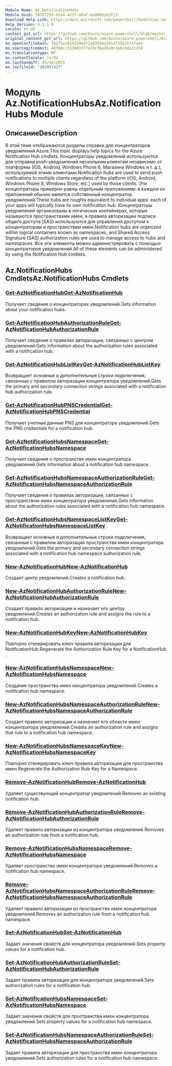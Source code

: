 ```yaml
---
Module Name: Az.NotificationHubs
Module Guid: f875725d-8ce4-423f-a6af-ea880bc63f13
Download Help Link: https://docs.microsoft.com/powershell/module/az.notificationhubs
Help Version: 4.1.1.0
Locale: en-US
content_git_url: https://github.com/Azure/azure-powershell/blob/master/src/NotificationHubs/NotificationHubs/help/Az.NotificationHubs.md
original_content_git_url: https://github.com/Azure/azure-powershell/blob/master/src/NotificationHubs/NotificationHubs/help/Az.NotificationHubs.md
ms.openlocfilehash: f82f5ec814159bd71a83594a501df3561b747aee
ms.sourcegitcommit: 4dfb0cc533b83f77afdcfbe2618c1e6c8d221330
ms.translationtype: MT
ms.contentlocale: ru-RU
ms.lasthandoff: 03/04/2021
ms.locfileid: "101951427"
---
```

# <span data-ttu-id="f34ca-101">Модуль Az.NotificationHubs</span><span class="sxs-lookup"><span data-stu-id="f34ca-101">Az.NotificationHubs Module</span></span>
## <span data-ttu-id="f34ca-102">Описание</span><span class="sxs-lookup"><span data-stu-id="f34ca-102">Description</span></span>
<span data-ttu-id="f34ca-103">В этой теме отображаются разделы справки для концентраторов уведомлений Azure.</span><span class="sxs-lookup"><span data-stu-id="f34ca-103">This topic displays help topics for the Azure Notification Hub cmdlets.</span></span> <span data-ttu-id="f34ca-104">Концентраторы уведомлений используются для отправки push-уведомлений нескольким клиентам независимо от платформы (iOS, Android, Windows Phone 8, Магазина Windows и т. д.), используемой этими клиентами.</span><span class="sxs-lookup"><span data-stu-id="f34ca-104">Notification hubs are used to send push notifications to multiple clients regardless of the platform (iOS, Android, Windows Phone 8, Windows Store, etc.) used by those clients.</span></span> <span data-ttu-id="f34ca-105">Эти концентраторы примерно равны отдельным приложениям: в каждом из приложений обычно имеется собственный концентратор уведомлений.</span><span class="sxs-lookup"><span data-stu-id="f34ca-105">These hubs are roughly equivalent to individual apps: each of your apps will typically have its own notification hub.</span></span> <span data-ttu-id="f34ca-106">Концентраторы уведомлений организованы в логических контейнерах, которые называются пространствами имен, а правила авторизации подписи общего доступа (SAS) используются для управления доступом к концентраторам и пространствам имен.</span><span class="sxs-lookup"><span data-stu-id="f34ca-106">Notification hubs are organized within logical containers known as namespaces, and Shared Access Signature (SAS) authorization rules are used to manage access to hubs and namespaces.</span></span> <span data-ttu-id="f34ca-107">Все эти элементы можно администрировать с помощью концентраторов уведомлений.</span><span class="sxs-lookup"><span data-stu-id="f34ca-107">All of these elements can be administered by using the Notification Hub cmdlets.</span></span>

## <span data-ttu-id="f34ca-108">Az.NotificationHubs Cmdlets</span><span class="sxs-lookup"><span data-stu-id="f34ca-108">Az.NotificationHubs Cmdlets</span></span>
### [<span data-ttu-id="f34ca-109">Get-AzNotificationHub</span><span class="sxs-lookup"><span data-stu-id="f34ca-109">Get-AzNotificationHub</span></span>](Get-AzNotificationHub.md)
<span data-ttu-id="f34ca-110">Получает сведения о концентраторах уведомлений.</span><span class="sxs-lookup"><span data-stu-id="f34ca-110">Gets information about your notification hubs.</span></span>

### [<span data-ttu-id="f34ca-111">Get-AzNotificationHubAuthorizationRule</span><span class="sxs-lookup"><span data-stu-id="f34ca-111">Get-AzNotificationHubAuthorizationRule</span></span>](Get-AzNotificationHubAuthorizationRule.md)
<span data-ttu-id="f34ca-112">Получает сведения о правилах авторизации, связанных с центром уведомлений.</span><span class="sxs-lookup"><span data-stu-id="f34ca-112">Gets information about the authorization rules associated with a notification hub.</span></span>

### [<span data-ttu-id="f34ca-113">Get-AzNotificationHubListKey</span><span class="sxs-lookup"><span data-stu-id="f34ca-113">Get-AzNotificationHubListKey</span></span>](Get-AzNotificationHubListKey.md)
<span data-ttu-id="f34ca-114">Возвращает основные и дополнительные строки подключения, связанные с правилом авторизации концентратора уведомлений.</span><span class="sxs-lookup"><span data-stu-id="f34ca-114">Gets the primary and secondary connection strings associated with a notification hub authorization rule.</span></span>

### [<span data-ttu-id="f34ca-115">Get-AzNotificationHubPNSCredential</span><span class="sxs-lookup"><span data-stu-id="f34ca-115">Get-AzNotificationHubPNSCredential</span></span>](Get-AzNotificationHubPNSCredential.md)
<span data-ttu-id="f34ca-116">Получает учетные данные PNS для концентратора уведомлений.</span><span class="sxs-lookup"><span data-stu-id="f34ca-116">Gets the PNS credentials for a notification hub.</span></span>

### [<span data-ttu-id="f34ca-117">Get-AzNotificationHubsNamespace</span><span class="sxs-lookup"><span data-stu-id="f34ca-117">Get-AzNotificationHubsNamespace</span></span>](Get-AzNotificationHubsNamespace.md)
<span data-ttu-id="f34ca-118">Получает сведения о пространстве имен концентратора уведомлений.</span><span class="sxs-lookup"><span data-stu-id="f34ca-118">Gets information about a notification hub namespace.</span></span>

### [<span data-ttu-id="f34ca-119">Get-AzNotificationHubsNamespaceAuthorizationRule</span><span class="sxs-lookup"><span data-stu-id="f34ca-119">Get-AzNotificationHubsNamespaceAuthorizationRule</span></span>](Get-AzNotificationHubsNamespaceAuthorizationRule.md)
<span data-ttu-id="f34ca-120">Получает сведения о правилах авторизации, связанных с пространством имен концентратора уведомлений.</span><span class="sxs-lookup"><span data-stu-id="f34ca-120">Gets information about the authorization rules associated with a notification hub namespace.</span></span>

### [<span data-ttu-id="f34ca-121">Get-AzNotificationHubsNamespaceListKey</span><span class="sxs-lookup"><span data-stu-id="f34ca-121">Get-AzNotificationHubsNamespaceListKey</span></span>](Get-AzNotificationHubsNamespaceListKey.md)
<span data-ttu-id="f34ca-122">Возвращает основные и дополнительные строки подключения, связанные с правилом авторизации пространства имен концентратора уведомлений.</span><span class="sxs-lookup"><span data-stu-id="f34ca-122">Gets the primary and secondary connection strings associated with a notification hub namespace authorization rule.</span></span>

### [<span data-ttu-id="f34ca-123">New-AzNotificationHub</span><span class="sxs-lookup"><span data-stu-id="f34ca-123">New-AzNotificationHub</span></span>](New-AzNotificationHub.md)
<span data-ttu-id="f34ca-124">Создает центр уведомлений.</span><span class="sxs-lookup"><span data-stu-id="f34ca-124">Creates a notification hub.</span></span>

### [<span data-ttu-id="f34ca-125">New-AzNotificationHubAuthorizationRule</span><span class="sxs-lookup"><span data-stu-id="f34ca-125">New-AzNotificationHubAuthorizationRule</span></span>](New-AzNotificationHubAuthorizationRule.md)
<span data-ttu-id="f34ca-126">Создает правило авторизации и назначает его центру уведомлений.</span><span class="sxs-lookup"><span data-stu-id="f34ca-126">Creates an authorization rule and assigns the rule to a notification hub.</span></span>

### [<span data-ttu-id="f34ca-127">New-AzNotificationHubKey</span><span class="sxs-lookup"><span data-stu-id="f34ca-127">New-AzNotificationHubKey</span></span>](New-AzNotificationHubKey.md)
<span data-ttu-id="f34ca-128">Повторно сгенерировать ключ правила авторизации для NotificationHub.</span><span class="sxs-lookup"><span data-stu-id="f34ca-128">Regenerate the Authorization Rule Key for a NotificationHub .</span></span>

### [<span data-ttu-id="f34ca-129">New-AzNotificationHubsNamespace</span><span class="sxs-lookup"><span data-stu-id="f34ca-129">New-AzNotificationHubsNamespace</span></span>](New-AzNotificationHubsNamespace.md)
<span data-ttu-id="f34ca-130">Создание пространства имен концентратора уведомлений.</span><span class="sxs-lookup"><span data-stu-id="f34ca-130">Creates a notification hub namespace.</span></span>

### [<span data-ttu-id="f34ca-131">New-AzNotificationHubsNamespaceAuthorizationRule</span><span class="sxs-lookup"><span data-stu-id="f34ca-131">New-AzNotificationHubsNamespaceAuthorizationRule</span></span>](New-AzNotificationHubsNamespaceAuthorizationRule.md)
<span data-ttu-id="f34ca-132">Создает правило авторизации и назначает его области имен концентратора уведомлений.</span><span class="sxs-lookup"><span data-stu-id="f34ca-132">Creates an authorization rule and assigns that rule to a notification hub namespace.</span></span>

### [<span data-ttu-id="f34ca-133">New-AzNotificationHubsNamespaceKey</span><span class="sxs-lookup"><span data-stu-id="f34ca-133">New-AzNotificationHubsNamespaceKey</span></span>](New-AzNotificationHubsNamespaceKey.md)
<span data-ttu-id="f34ca-134">Повторно сгенерировать ключ правила авторизации для пространства имен.</span><span class="sxs-lookup"><span data-stu-id="f34ca-134">Regenerate the Authorization Rule Key for a Namespace.</span></span>

### [<span data-ttu-id="f34ca-135">Remove-AzNotificationHub</span><span class="sxs-lookup"><span data-stu-id="f34ca-135">Remove-AzNotificationHub</span></span>](Remove-AzNotificationHub.md)
<span data-ttu-id="f34ca-136">Удаляет существующий концентратор уведомлений.</span><span class="sxs-lookup"><span data-stu-id="f34ca-136">Removes an existing notification hub.</span></span>

### [<span data-ttu-id="f34ca-137">Remove-AzNotificationHubAuthorizationRule</span><span class="sxs-lookup"><span data-stu-id="f34ca-137">Remove-AzNotificationHubAuthorizationRule</span></span>](Remove-AzNotificationHubAuthorizationRule.md)
<span data-ttu-id="f34ca-138">Удаляет правило авторизации из концентратора уведомлений.</span><span class="sxs-lookup"><span data-stu-id="f34ca-138">Removes an authorization rule from a notification hub.</span></span>

### [<span data-ttu-id="f34ca-139">Remove-AzNotificationHubsNamespace</span><span class="sxs-lookup"><span data-stu-id="f34ca-139">Remove-AzNotificationHubsNamespace</span></span>](Remove-AzNotificationHubsNamespace.md)
<span data-ttu-id="f34ca-140">Удаляет пространство имен концентратора уведомлений.</span><span class="sxs-lookup"><span data-stu-id="f34ca-140">Removes a notification hub namespace.</span></span>

### [<span data-ttu-id="f34ca-141">Remove-AzNotificationHubsNamespaceAuthorizationRule</span><span class="sxs-lookup"><span data-stu-id="f34ca-141">Remove-AzNotificationHubsNamespaceAuthorizationRule</span></span>](Remove-AzNotificationHubsNamespaceAuthorizationRule.md)
<span data-ttu-id="f34ca-142">Удаляет правило авторизации из пространства имен концентратора уведомлений.</span><span class="sxs-lookup"><span data-stu-id="f34ca-142">Removes an authorization rule from a notification hub namespace.</span></span>

### [<span data-ttu-id="f34ca-143">Set-AzNotificationHub</span><span class="sxs-lookup"><span data-stu-id="f34ca-143">Set-AzNotificationHub</span></span>](Set-AzNotificationHub.md)
<span data-ttu-id="f34ca-144">Задает значения свойств для концентратора уведомлений.</span><span class="sxs-lookup"><span data-stu-id="f34ca-144">Sets property values for a notification hub.</span></span>

### [<span data-ttu-id="f34ca-145">Set-AzNotificationHubAuthorizationRule</span><span class="sxs-lookup"><span data-stu-id="f34ca-145">Set-AzNotificationHubAuthorizationRule</span></span>](Set-AzNotificationHubAuthorizationRule.md)
<span data-ttu-id="f34ca-146">Задает правила авторизации для концентратора уведомлений.</span><span class="sxs-lookup"><span data-stu-id="f34ca-146">Sets authorization rules for a notification hub.</span></span>

### [<span data-ttu-id="f34ca-147">Set-AzNotificationHubsNamespace</span><span class="sxs-lookup"><span data-stu-id="f34ca-147">Set-AzNotificationHubsNamespace</span></span>](Set-AzNotificationHubsNamespace.md)
<span data-ttu-id="f34ca-148">Задает значения свойств для пространства имен концентратора уведомлений.</span><span class="sxs-lookup"><span data-stu-id="f34ca-148">Sets property values for a notification hub namespace.</span></span>

### [<span data-ttu-id="f34ca-149">Set-AzNotificationHubsNamespaceAuthorizationRule</span><span class="sxs-lookup"><span data-stu-id="f34ca-149">Set-AzNotificationHubsNamespaceAuthorizationRule</span></span>](Set-AzNotificationHubsNamespaceAuthorizationRule.md)
<span data-ttu-id="f34ca-150">Задает правила авторизации для пространства имен концентратора уведомлений.</span><span class="sxs-lookup"><span data-stu-id="f34ca-150">Sets authorization rules for a notification hub namespace.</span></span>

